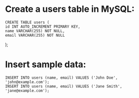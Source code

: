 # Create a users table in MySQL:
    CREATE TABLE users (
    id INT AUTO_INCREMENT PRIMARY KEY,
    name VARCHAR(255) NOT NULL,
    email VARCHAR(255) NOT NULL
);

# Insert sample data:
    INSERT INTO users (name, email) VALUES ('John Doe', 'john@example.com');
    INSERT INTO users (name, email) VALUES ('Jane Smith', 'jane@example.com');
